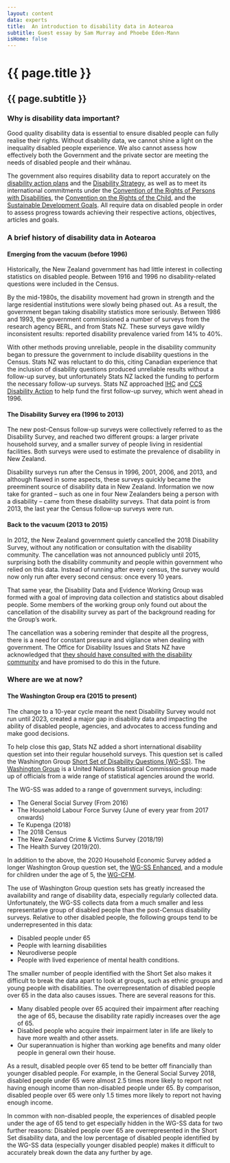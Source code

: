 ```yaml
---
layout: content
data: experts
title:  An introduction to disability data in Aotearoa
subtitle: Guest essay by Sam Murray and Phoebe Eden-Mann
isHome: false
---
```


# {{ page.title }}
## {{ page.subtitle }}

### Why is disability data important?
Good quality disability data is essential to ensure disabled people can fully realise their rights. Without disability data, we cannot shine a light on the inequality disabled people experience. We also cannot assess how effectively both the Government and the private sector are meeting the needs of disabled people and their whānau. 

The government also requires disability data to report accurately on the [disability action plans](https://www.odi.govt.nz/disability-action-plan-2/) and the [Disability Strategy](https://www.odi.govt.nz/nz-disability-strategy/), as well as to meet its international commitments under the [Convention of the Rights of Persons with Disabilities](https://www.un.org/development/desa/disabilities/convention-on-the-rights-of-persons-with-disabilities.html), the [Convention on the Rights of the Child](https://www.msd.govt.nz/about-msd-and-our-work/publications-resources/monitoring/uncroc/), and the [Sustainable Development Goals](https://sdgs.un.org/goals). All require data on disabled people in order to assess progress towards achieving their respective actions, objectives, articles and goals.

### A brief history of disability data in Aotearoa
#### Emerging from the vacuum (before 1996)
Historically, the New Zealand government has had little interest in collecting statistics on disabled people. Between 1916 and 1996 no disability-related questions were included in the Census.

By the mid-1980s, the disability movement had grown in strength and the large residential institutions were slowly being phased out. As a result, the government began taking disability statistics more seriously. Between 1986 and 1993, the government commissioned a number of surveys from the research agency BERL, and from Stats NZ. These surveys gave wildly inconsistent results: reported disability prevalence varied from 14% to 40%.

With other methods proving unreliable, people in the disability community began to pressure the government to include disability questions in the Census. Stats NZ was reluctant to do this, citing Canadian experience that the inclusion of disability questions produced unreliable results without a follow-up survey, but unfortunately Stats NZ lacked the funding to perform the necessary follow-up surveys. Stats NZ approached [IHC](https://ihc.org.nz/) and [CCS Disability Action](https://www.ccsdisabilityaction.org.nz/) to help fund the first follow-up survey, which went ahead in 1996.

#### The Disability Survey era (1996 to 2013)
The new post-Census follow-up surveys were collectively referred to as the Disability Survey, and reached two different groups: a larger private household survey, and a smaller survey of people living in residential facilities. Both surveys were used to estimate the prevalence of disability in New Zealand.

Disability surveys run after the Census in 1996, 2001, 2006, and 2013, and although flawed in some aspects, these surveys quickly became the preeminent source of disability data in New Zealand. Information we now take for granted – such as one in four New Zealanders being a person with a disability – came from these disability surveys. That data point is from 2013, the last year the Census follow-up surveys were run.

#### Back to the vacuum (2013 to 2015)
In 2012, the New Zealand government quietly cancelled the 2018 Disability Survey, without any notification or consultation with the disability community. The cancellation was not announced publicly until 2015, surprising both the disability community and people within government who relied on this data. Instead of running after every census, the survey would now only run after every second census: once every 10 years.

That same year, the Disability Data and Evidence Working Group was formed with a goal of improving data collection and statistics about disabled people. Some members of the working group only found out about the cancellation of the disability survey as part of the background reading for the Group’s work.

The cancellation was a sobering reminder that despite all the progress, there is a need for constant pressure and vigilance when dealing with government. The Office for Disability Issues and Stats NZ have acknowledged that [they should have consulted with the disability community](https://www.odi.govt.nz/guidance-and-resources/improving-information-about-disabled-people/) and have promised to do this in the future. 

### Where are we at now?
#### The Washington Group era (2015 to present)

The change to a 10-year cycle meant the next Disability Survey would not run until 2023, created a major gap in disability data and impacting the ability of disabled people, agencies, and advocates to access funding and make good decisions.

To help close this gap, Stats NZ added a short international disability question set into their regular household surveys. This question set is called the Washington Group [Short Set of Disability Questions (WG-SS)](https://www.washingtongroup-disability.com/question-sets/wg-short-set-on-functioning-wg-ss/). The [Washington Group](https://www.washingtongroup-disability.com/about/about-the-wg/) is a United Nations Statistical Commission group made up of officials from a wide range of statistical agencies around the world.

The WG-SS was added to a range of government surveys, including: 
- The General Social Survey (From 2016)
- The Household Labour Force Survey (June of every year from 2017 onwards)
- Te Kupenga (2018)
- The 2018 Census
- The New Zealand Crime & Victims Survey (2018/19)
- The Health Survey (2019/20).

In addition to the above, the 2020 Household Economic Survey added a longer Washington Group question set, the [WG-SS Enhanced](https://www.washingtongroup-disability.com/question-sets/wg-short-set-on-functioning-%e2%80%93-enhanced-wg-ss-enhanced/), and a module for children under the age of 5, the [WG-CFM](https://www.washingtongroup-disability.com/question-sets/wgunicef-child-functioning-module-cfm/).

The use of Washington Group question sets has greatly increased the availability and range of disability data, especially regularly collected data. Unfortunately, the WG-SS collects data from a much smaller and less representative group of disabled people than the post-Census disability surveys. Relative to other disabled people, the following groups tend to be underrepresented in this data:

- Disabled people under 65
- People with learning disabilities
- Neurodiverse people
- People with lived experience of mental health conditions.

The smaller number of people identified with the Short Set also makes it difficult to break the data apart to look at groups, such as ethnic groups and young people with disabilities. The overrepresentation of disabled people over 65 in the data also causes issues. There are several reasons for this.

-  Many disabled people over 65 acquired their impairment after reaching the age of 65, because the disability rate rapidly increases over the age of 65.
- Disabled people who acquire their impairment later in life are likely to have more wealth and other assets.
- Our superannuation is higher than working age benefits and many older people in general own their house. 

As a result, disabled people over 65 tend to be better off financially than younger disabled people. For example, in the General Social Survey 2018, disabled people under 65 were almost 2.5 times more likely to report not having enough income than non-disabled people under 65. By comparison, disabled people over 65 were only 1.5 times more likely to report not having enough income.

In common with non-disabled people, the experiences of disabled people under the age of 65 tend to get especially hidden in the WG-SS data for two further reasons: Disabled people over 65 are overrepresented in the Short Set disability data, and the low percentage of disabled people identified by the WG-SS data (especially younger disabled people) makes it difficult to accurately break down the data any further by age.